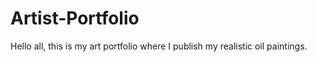 # Artist-Portfolio
Hello all, this is my art portfolio
where I publish my realistic oil paintings.

